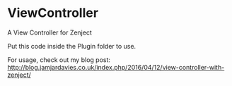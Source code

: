 # ViewController
A View Controller for Zenject

Put this code inside the Plugin folder to use.

For usage, check out my blog post: http://blog.jamjardavies.co.uk/index.php/2016/04/12/view-controller-with-zenject/